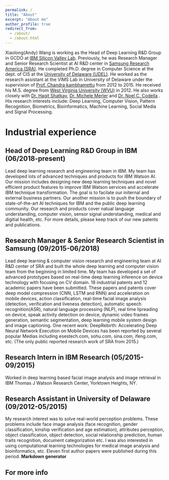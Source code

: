 ```yaml
---
permalink: /
title: "About"
excerpt: "About me"
author_profile: true
redirect_from: 
  - /about/
  - /about.html
---
```

Xiaolong(Andy) Wang is working as the Head of Deep Learning R&D Group in GCDO at [IBM Silicon Valley Lab](https://www.ibm.com/us-en/?ar=1). Previously, he was Research Manager and Senior Research Scientist at AI R&D center in [Samsung Research America (SRA)](https://www.sra.samsung.com). He completed Ph.D. degree in Computer Science at the dept. of CIS at the [University of Delaware (UDEL)](https://www.udel.edu/). He worked as the research assistant at the VIMS Lab in University of Delaware under the supervision of [Prof. Chandra kambhamettu](https://www.eecis.udel.edu/~chandra) from 2012 to 2015. He received his M.S. degree from [West Virginia University (WVU)](https://www.wvu.edu/) in 2012. He also works closely with [Dr. Hagit Shatkay](https://www.eecis.udel.edu/~shatkay), [Dr. Michele Merler](https://researcher.watson.ibm.com/researcher/view.php?person=us-mimerler) and [Dr. Noel C. Codella](https://researcher.watson.ibm.com/researcher/view.php?person=us-nccodell) . His research interests include: Deep Learning, Computer Vision, Pattern Recognition, Biometrics, Bioinformatics, Machine Learning, Social Media and Signal Processing. 


Industrial experience
======


Head of Deep Learning R&D Group in IBM
(06/2018-present)
------
Lead deep learning research and engineering team in IBM.
My team has developed lots of advanced techniques and products for IBM Watson AI. Our mission includes designing new 
deep learning techniques and novel efficient product features to improve IBM Watson services and accelerate IBM technique transformation. The goal is to facilate our initernal and external business partners. Our another mission is to push the boundary of state-of-the-art AI techniques for IBM and the public deep learning community. Our research and products cover natual language understanding, computer vision, sensor signal understanding, medical and digitial health, etc. For more details, please keep track of our new patents and publications.



Research Manager & Senior Research Scientist in Samsung
(09/2015-06/2018)
------
Lead deep learning & computer vision research and engineering team at AI R&D center of SRA and built the whole deep learning and computer vision team from the beginning in limited time. My team has developed a set of advanced prototypes based on real-time deep learning inference on device technology with focusing on CV domain. 18 industrial patents and 12 academic papers have been submitted. These papers and patents cover deep model compression (CNN, LSTM and RNN) and acceleration on mobile devices, action classification, real-time facial image analysis (detection, verification and liveness detection), automatic speech recognition(ASR), natural language processing (NLP), real time lipreading on device, speak activity detection on device, dynamic video frames generation, semantic segmentation, deep learning mobile system design and image captioning.
One recent work: DeepRebirth: Accelerating Deep Neural Network Execution on Mobile Devices has been reported by several popular Medias including esestech.com, sohu.com, sina.com, ifeng.com, etc. (The only public reported research work of SRA from 2015.)


Research Intern in IBM Research
(05/2015-09/2015)
------
Worked in deep learning based facial image analysis and image retrieval in IBM Thomas J Watson Research Center, Yorktown Heights, NY. 


Research Assistant in University of Delaware
(09/2012-05/2015)
------
My research interest was to solve real-world perception problems. These problems include face image analysis (face recognition, gender classification, kinship verification and age estimation), attributes perception, object classification, object detection, social relationship prediction, human traits recognition, document categorization etc. I was also interested in using computational learning technologies for medical image analysis and bioinformatics, etc. Eleven first author papers were published during this period. 
**Markdown generator**



For more info
------

